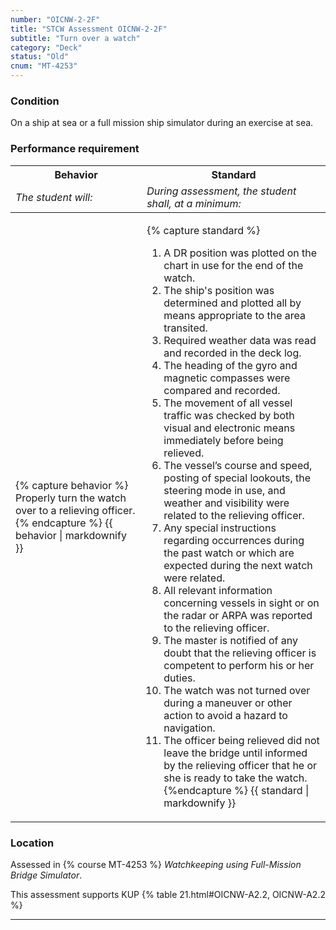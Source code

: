 ```yaml
---
number: "OICNW-2-2F"
title: "STCW Assessment OICNW-2-2F"
subtitle: "Turn over a watch"
category: "Deck"
status: "Old"
cnum: "MT-4253"
---
```

### Condition

On a ship at sea or a full mission ship simulator during an exercise at sea.

### Performance requirement 

<table width='100%' class='Guidelines'>
 <thead>
 <tr>
     <th class='thirty'>Behavior</th>
     <th class='seventy'>Standard</th>
 </tr>
 <tr>
     <td><em>The student will:</em></td>
     <td><em>During assessment, the student shall, at a minimum:</em></td>
 </tr>
 </thead>
 <tbody>
 

<tr><td>

{% capture behavior %}
Properly turn the watch over to a relieving officer.
{% endcapture %}
{{ behavior | markdownify }}

</td><td>

{% capture standard %}
1. A DR position was plotted on the chart in use for the end of the watch.
2. The ship's position was determined and plotted all by means appropriate to the area transited.
3. Required weather data was read and recorded in the deck log.
4. The heading of the gyro and magnetic compasses were compared and recorded.
5. The movement of all vessel traffic was checked by both visual and electronic means immediately before being relieved.
6. The vessel’s course and speed, posting of special lookouts, the steering mode in use, and weather and visibility were related to the relieving officer.
7. Any special instructions regarding occurrences during the past watch or which are expected during the next watch were related.
8. All relevant information concerning vessels in sight or on the radar or ARPA was reported to the relieving officer.
9. The master is notified of any doubt that the relieving officer is competent to perform his or her duties.
10. The watch was not turned over during a maneuver or other action to avoid a hazard to navigation.
11. The officer being relieved did not leave the bridge until informed by the relieving officer that he or she is ready to take the watch.
{%endcapture %}
{{ standard | markdownify }}

</td></tr>



 </tbody>
 </table>

### Location

Assessed in  {% course  MT-4253 %}  *Watchkeeping using Full-Mission Bridge Simulator*.

This assessment supports KUP {% table 21.html#OICNW-A2.2, OICNW-A2.2 %}

***


